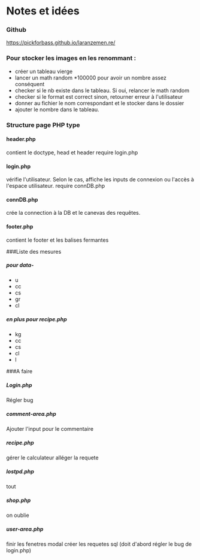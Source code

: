 # Notes et idées

### Github

https://pickforbass.github.io/laranzemen.re/


### Pour stocker les images en les renommant :
- créer un tableau vierge
- lancer un math random *100000 pour avoir un nombre assez conséquent
- checker si le nb existe dans le tableau. Si oui, relancer le math random
- checker si le format est correct sinon, retourner erreur à l'utilisateur
- donner au fichier le nom correspondant et le stocker dans le dossier
- ajouter le nombre dans le tableau. 


### Structure page PHP type

#### header.php

contient le doctype, head et header
require login.php

#### login.php
vérifie l'utilisateur. Selon le cas, affiche  les inputs de connexion ou l'accès à l'espace utilisateur.
require connDB.php

#### connDB.php
crée la connection à la DB et le canevas des requêtes.
 
 
#### footer.php
contient le footer et les balises fermantes

###Liste des mesures

##### pour data-

- u
- cc
- cs
- gr
- cl

##### en plus pour recipe.php
- kg
- cc
- cs
- cl
- l

###A faire


##### Login.php

Régler bug

##### comment-area.php

Ajouter l'input pour le commentaire

##### recipe.php

gérer le calculateur
alléger la requete


##### lostpd.php

tout


##### shop.php

on oublie

##### user-area.php

finir les fenetres modal
créer les requetes sql (doit d'abord régler le bug de login.php)


